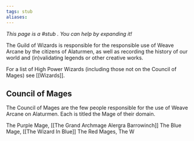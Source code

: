 ```yaml
---
tags: stub
aliases:
---
```


*This page is a #stub . You can help by expanding it!*

The Guild of Wizards is responsible for the responsible use of Weave Arcane by the citizens of Alaturmen, as well as recording the history of our world and (in)validating legends or other creative works. 

For a list of High Power Wizards (including those not on the Council of Mages) see [[Wizards]].

## Council of Mages
The Council of Mages are the few people responsible for the use of Weave Arcane on Alaturmen. Each is titled the Mage of their domain.

The Purple Mage, [[The Grand Archmage Alergra Barrowinch]]
The Blue Mage, [[The Wizard In Blue]]
The Red Mages, 
The W